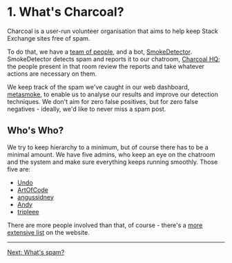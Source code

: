 ---
---

# 1. What's Charcoal?
Charcoal is a user-run volunteer organisation that aims to help keep Stack Exchange sites
free of spam.

To do that, we have a [team of people][people], and a bot, [SmokeDetector][sd].
SmokeDetector detects spam and reports it to our chatroom, [Charcoal HQ][hq]; the people
present in that room review the reports and take whatever actions are necessary on them.

We keep track of the spam we've caught in our web dashboard, [metasmoke][ms], to enable us
to analyse our results and improve our detection techniques. We don't aim for zero false
positives, but for zero false negatives - ideally, we'd like to never miss a spam post.

## Who's Who?
We try to keep hierarchy to a minimum, but of course there has to be a minimal amount. We
have five admins, who keep an eye on the chatroom and the system and make sure everything
keeps running smoothly. Those five are:

 - [Undo]
 - [ArtOfCode]
 - [angussidney]
 - [Andy]
 - [tripleee]

There are more people involved than that, of course - there's a
[more extensive list][people] on the website.

-----

[Next: What's spam?][2]


[people]: https://charcoal-se.org/people
[sd]: https://github.com/Charcoal-SE/SmokeDetector
[hq]: https://chat.stackexchange.com/rooms/11540/charcoal-hq
[ms]: https://metasmoke.erwaysoftware.com/
[Undo]: https://stackoverflow.com/u/1849664
[ArtOfCode]: https://opensource.stackexchange.com/u/98
[angussidney]: https://gaming.stackexchange.com/u/104515
[Andy]: https://stackoverflow.com/u/189134
[tripleee]: https://stackoverflow.com/u/874188
[2]: /training/spam
